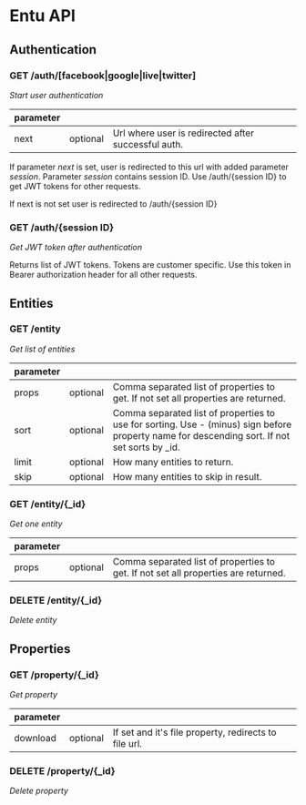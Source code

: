 # Entu API

## Authentication

### GET /auth/[facebook|google|live|twitter]
*Start user authentication*

| parameter | | |
| -- | -- | -- |
| next | optional | Url where user is redirected after successful auth.

If parameter *next* is set, user is redirected to this url with added parameter *session*. Parameter *session* contains session ID. Use /auth/{session ID} to get JWT tokens for other requests.

If next is not set user is redirected to /auth/{session ID}


### GET /auth/{session ID}
*Get JWT token after authentication*

Returns list of JWT tokens. Tokens are customer specific. Use this token in Bearer authorization header for all other requests.





## Entities

### GET /entity
*Get list of entities*

| parameter | | |
| -- | -- | -- |
| props | optional | Comma separated list of properties to get. If not set all properties are returned. |
| sort | optional | Comma separated list of properties to use for sorting. Use - (minus) sign before property name for descending sort. If not set sorts by _id. |
| limit | optional | How many entities to return. |
| skip | optional | How many entities to skip in result. |

### GET /entity/{_id}
*Get one entity*

| parameter | | |
| -- | -- | -- |
| props | optional | Comma separated list of properties to get. If not set all properties are returned. |

### DELETE /entity/{_id}
*Delete entity*





## Properties

### GET /property/{_id}
*Get property*

| parameter | | |
| -- | -- | -- |
| download | optional | If set and it's file property, redirects to file url. |

### DELETE /property/{_id}
*Delete property*
